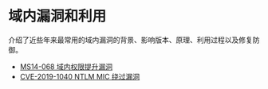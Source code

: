 # 域内漏洞和利用

介绍了近些年来最常用的域内漏洞的背景、影响版本、原理、利用过程以及修复防御。

+ [MS14-068 域内权限提升漏洞](article1/index.md)
+ [CVE-2019-1040 NTLM MIC 绕过漏洞](article2/index.md)
